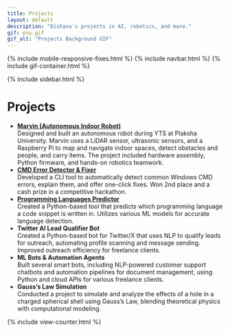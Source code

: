 ```yaml
---
title: Projects
layout: default
description: "Dishana's projects in AI, robotics, and more."
gif: evy.gif
gif_alt: "Projects Background GIF"
---
```


{% include mobile-responsive-fixes.html %}
{% include navbar.html %}
{% include gif-container.html %}

<div class="main-container">
  {% include sidebar.html %}

  <div class="content-box">
    <div class="projects-box">
      <div class="projects-header-row">
        <h1>Projects</h1>
      </div>
      <ul class="projects-list">
        <li>
          <strong><a href="https://github.com/dishana11/Marvin" target="_blank">Marvin (Autonomous Indoor Robot)</a></strong><br>
          Designed and built an autonomous robot during YTS at Plaksha University. Marvin uses a LiDAR sensor, ultrasonic sensors, and a Raspberry Pi to map and navigate indoor spaces, detect obstacles and people, and carry items. The project included hardware assembly, Python firmware, and hands-on robotics teamwork.
        </li>
        <li>
          <strong><a href="https://github.com/dishana11/Cmd_Termux-Integration" target="_blank">CMD Error Detector & Fixer</a></strong><br>
          Developed a CLI tool to automatically detect common Windows CMD errors, explain them, and offer one-click fixes. Won 2nd place and a cash prize in a competitive hackathon.
        </li>
        <li>
          <strong><a href="https://github.com/dishana11/PROGRAMMING_LANGUAGES_PREDICTOR" target="_blank">Programming Languages Predictor</a></strong><br>
          Created a Python-based tool that predicts which programming language a code snippet is written in. Utilizes various ML models for accurate language detection.
        </li>
        <li>
          <strong>Twitter AI Lead Qualifier Bot</strong><br>
          Created a Python-based bot for Twitter/X that uses NLP to qualify leads for outreach, automating profile scanning and message sending. Improved outreach efficiency for freelance clients.
        </li>
        <li>
          <strong>ML Bots & Automation Agents</strong><br>
          Built several smart bots, including NLP-powered customer support chatbots and automation pipelines for document management, using Python and cloud APIs for various freelance clients.
        </li>
        <li>
          <strong>Gauss’s Law Simulation</strong><br>
          Conducted a project to simulate and analyze the effects of a hole in a charged spherical shell using Gauss’s Law, blending theoretical physics with computational modeling.
        </li>
      </ul>
    </div>
  </div>
</div>

{% include view-counter.html %}
